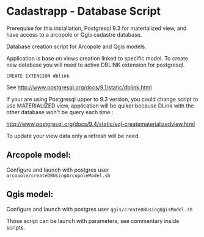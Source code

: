 Cadastrapp - Database Script
=========================== 

Prerequise for this installation, Postgresql 9.3 for materialized view, and have access to a arcopole or Qgis cadastre database.

Database creation script for Arcopole and Qgis models.

Application is base on views creation linked to specific model. To create new database you will need to active DBLINK extension for postgresql.

```
CREATE EXTENSION dblink
```

See http://www.postgresql.org/docs/9.1/static/dblink.html


If your are using Postgresql upper to 9.3 version, you could change script to use MATERIALIZED view, application will be quiker because DLink with the other database won't be query each time :

http://www.postgresql.org/docs/9.4/static/sql-creatematerializedview.html

To update your view data only a refresh will be need.


##  Arcopole model:

Configure and launch with postgres user ```arcopole/createDBUsingArcopoleModel.sh ```


##  Qgis model:

Configure and launch with postgres user ```qgis/createDBUsingQgisModel.sh ```
	
Those script can be launch with parameters, see commentary inside scripts.
